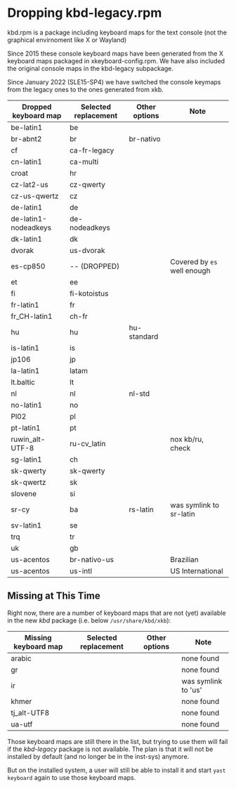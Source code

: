 Dropping kbd-legacy.rpm
=======================


kbd.rpm is a package including keyboard maps for the text console (not the
graphical envirnoment like X or Wayland)

Since 2015 these console keyboard maps have been generated from the X keyboard
maps packaged in xkeyboard-config.rpm. We have also included the original
console maps in the kbd-legacy subpackage.

Since January 2022 (SLE15-SP4)  we have switched the console keymaps from the
legacy ones to the ones generated from xkb.

| Dropped keyboard map | Selected replacement | Other options | Note                    |
| -------------------- | -------------------- | ------------- | ---------               |
| be-latin1            | be                   |               |                         |
| br-abnt2             | br                   | br-nativo     |                         |
| cf                   | ca-fr-legacy         |               |                         |
| cn-latin1            | ca-multi             |               |                         |
| croat                | hr                   |               |                         |
| cz-lat2-us           | cz-qwerty            |               |                         |
| cz-us-qwertz         | cz                   |               |                         |
| de-latin1            | de                   |               |                         |
| de-latin1-nodeadkeys | de-nodeadkeys        |               |                         |
| dk-latin1            | dk                   |               |                         |
| dvorak               | us-dvorak            |               |                         |
| es-cp850             | -- (DROPPED)         |               | Covered by `es` well enough |
| et                   | ee                   |               |                         |
| fi                   | fi-kotoistus         |               |                         |
| fr-latin1            | fr                   |               |                         |
| fr_CH-latin1         | ch-fr                |               |                         |
| hu                   | hu                   | hu-standard   |                         |
| is-latin1            | is                   |               |                         |
| jp106                | jp                   |               |                         |
| la-latin1            | latam                |               |                         |
| lt.baltic            | lt                   |               |                         |
| nl                   | nl                   | nl-std        |                         |
| no-latin1            | no                   |               |                         |
| Pl02                 | pl                   |               |                         |
| pt-latin1            | pt                   |               |                         |
| ruwin_alt-UTF-8      | ru-cv_latin          |               | nox kb/ru, check        |
| sg-latin1            | ch                   |               |                         |
| sk-qwerty            | sk-qwerty            |               |                         |
| sk-qwertz            | sk                   |               |                         |
| slovene              | si                   |               |                         |
| sr-cy                | ba                   | rs-latin      | was symlink to sr-latin |
| sv-latin1            | se                   |               |                         |
| trq                  | tr                   |               |                         |
| uk                   | gb                   |               |                         |
| us-acentos           | br-nativo-us         |               | Brazilian               |
| us-acentos           | us-intl              |               | US International        |



## Missing at This Time

Right now, there are a number of keyboard maps that are not (yet) available in
the new _kbd_ package (i.e. below `/usr/share/kbd/xkb`):


| Missing keyboard map | Selected replacement | Other options | Note                    |
| -------------------- | -------------------- | ------------- | ---------               |
| arabic               |                      |               | none found              |
| gr                   |                      |               | none found              |
| ir                   |                      |               | was symlink to 'us'     |
| khmer                |                      |               | none found              |
| tj_alt-UTF8          |                      |               | none found              |
| ua-utf               |                      |               | none found              |


Those keyboard maps are still there in the list, but trying to use them will
fail if the _kbd-legacy_ package is not available. The plan is that it will not
be installed by default (and no longer be in the inst-sys) anymore.

But on the installed system, a user will still be able to install it and start
`yast keyboard` again to use those keyboard maps.
